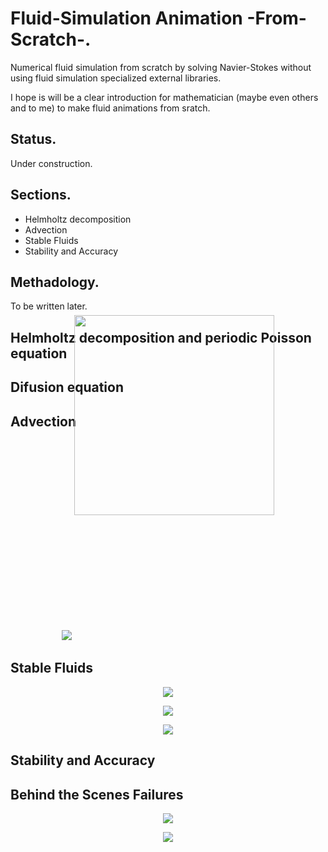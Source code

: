 # Fluid-Simulation Animation -From-Scratch-.
Numerical fluid simulation from scratch by solving Navier-Stokes without using fluid simulation specialized external libraries.

I hope is will be a clear introduction for mathematician (maybe even others and to me) to make fluid animations from sratch.

## Status.
Under construction.

## Sections.
+ Helmholtz decomposition
+ Advection
+ Stable Fluids
+ Stability and Accuracy

## Methadology.
To be written later.

## Helmholtz decomposition and periodic Poisson equation



## Difusion equation



## Advection

<p align="center">
  <image src="https://imgur.com/qVx7Qx4.gif"> <image src="https://imgur.com/o3fsWgP.png" width= 320 style="position: relative; top:-200px">
</p>


## Stable Fluids

<p align="center">
  <image src="https://imgur.com/9Ajt11I.gif">
</p>
<p align="center">
  <image src="https://imgur.com/FmMNF9k.gif">
</p>
<p align="center">
  <image src="https://imgur.com/QPHvgc3.gif">
</p>
  

## Stability and Accuracy


## Behind the Scenes Failures

<p align="center">
  <image src="https://imgur.com/2cd2hBo.gif">
</p>
  
<p align="center">
  <image src="https://imgur.com/2cd2hBo.gif">
</p>
